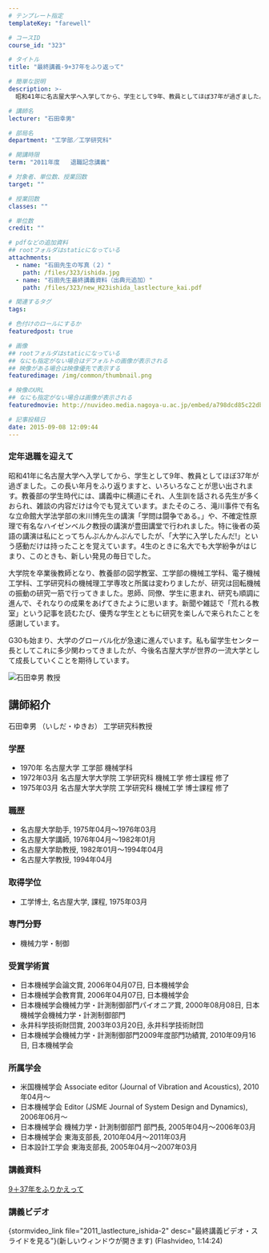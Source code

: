 ```yaml
---
# テンプレート指定
templateKey: "farewell"

# コースID
course_id: "323"

# タイトル
title: "最終講義-9+37年をふり返って"

# 簡単な説明
description: >-
  昭和41年に名古屋大学へ入学してから、学生として9年、教員としてほぼ37年が過ぎました。この長い年月をふり返りますと、いろいろなことが思い出されます。教養部の学生時代には、講義中に横道にそれ、人生...

# 講師名
lecturer: "石田幸男"

# 部局名
department: "工学部／工学研究科"

# 開講時限
term: "2011年度	退職記念講義"

# 対象者、単位数、授業回数
target: ""

# 授業回数
classes: ""

# 単位数
credit: ""

# pdfなどの追加資料
## rootフォルダはstaticになっている
attachments: 
  - name: "石田先生の写真（２）" 
    path: /files/323/ishida.jpg
  - name: "石田先生最終講義資料（出典元追加）" 
    path: /files/323/new_H23ishida_lastlecture_kai.pdf

# 関連するタグ
tags:

# 色付けのロールにするか
featuredpost: true

# 画像
## rootフォルダはstaticになっている
## なにも指定がない場合はデフォルトの画像が表示される
## 映像がある場合は映像優先で表示する
featuredimage: /img/common/thumbnail.png

# 映像のURL
## なにも指定がない場合は画像が表示される
featuredmovie: http://nuvideo.media.nagoya-u.ac.jp/embed/a798dcd85c22db5fce2f85afcbfe85c3c902e155

# 記事投稿日
date: 2015-09-08 12:09:44
---
```


### 定年退職を迎えて

昭和41年に名古屋大学へ入学してから、学生として9年、教員としてほぼ37年が過ぎました。この長い年月をふり返りますと、いろいろなことが思い出されます。教養部の学生時代には、講義中に横道にそれ、人生訓を話される先生が多くおられ、雑談の内容だけは今でも覚えています。またそのころ、滝川事件で有名な立命館大学法学部の末川博先生の講演「学問は闘争である。」や、不確定性原理で有名なハイゼンベルク教授の講演が豊田講堂で行われました。特に後者の英語の講演は私にとってちんぷんかんぷんでしたが、「大学に入学したんだ!」という感動だけは持ったことを覚えています。4生のときに名大でも大学紛争がはじまり、このときも、新しい発見の毎日でした。

大学院を卒業後教師となり、教養部の図学教室、工学部の機械工学科、電子機械工学科、工学研究科の機械理工学専攻と所属は変わりましたが、研究は回転機械の振動の研究一筋で行ってきました。恩師、同僚、学生に恵まれ、研究も順調に進んで、それなりの成果をあげてきたように思います。新聞や雑誌で「荒れる教室」という記事を読むたび、優秀な学生とともに研究を楽しんで来られたことを感謝しています。

G30も始まり、大学のグローバル化が急速に進んでいます。私も留学生センター長としてこれに多少関わってきましたが、今後名古屋大学が世界の一流大学として成長していくことを期待しています。


![石田幸男 教授](/files/323/ishida.jpg) 
## 講師紹介

石田幸男 （いしだ・ゆきお） 工学研究科教授

### 学歴

* 1970年 名古屋大学 工学部 機械学科
* 1972年03月 名古屋大学大学院 工学研究科 機械工学 修士課程 修了
* 1975年03月 名古屋大学大学院 工学研究科 機械工学 博士課程 修了 </ul>
### 職歴

* 名古屋大学助手, 1975年04月〜1976年03月
* 名古屋大学講師, 1976年04月〜1982年01月
* 名古屋大学助教授, 1982年01月〜1994年04月
* 名古屋大学教授, 1994年04月 </ul>
### 取得学位

* 工学博士, 名古屋大学, 課程, 1975年03月 </ul>
### 専門分野

* 機械力学・制御 </ul>
### 受賞学術賞

* 日本機械学会論文賞, 2006年04月07日, 日本機械学会
* 日本機械学会教育賞, 2006年04月07日, 日本機械学会
* 日本機械学会機械力学・計測制御部門パイオニア賞, 2000年08月08日, 日本機械学会機械力学・計測制御部門
* 永井科学技術財団賞, 2003年03月20日, 永井科学技術財団
* 日本機械学会機械力学・計測制御部門2009年度部門功績賞, 2010年09月16日, 日本機械学会 </ul>
### 所属学会

* 米国機械学会 Associate editor (Journal of Vibration and Acoustics), 2010年04月〜
* 日本機械学会 Editor (JSME Journal of System Design and Dynamics), 2006年06月〜
* 日本機械学会 機械力学・計測制御部門 部門長, 2005年04月〜2006年03月
* 日本機械学会 東海支部長, 2010年04月〜2011年03月
* 日本設計工学会 東海支部長, 2005年04月〜2007年03月 </ul>


### 講義資料

[9＋37年をふりかえって](/files/323/new_H23ishida_lastlecture_kai.pdf) 

### 講義ビデオ

{stormvideo_link file="2011_lastlecture_ishida-2" desc="最終講義ビデオ・スライドを見る"}(新しいウィンドウが開きます)</a> (Flashvideo, 1:14:24)
